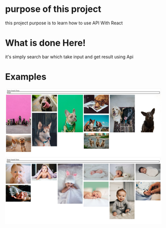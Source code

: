 # purpose of this project
this project purpose is to learn how to use API With React
# What is done Here!
it's simply search bar which take input and get result using Api
# Examples
![Alt text](https://github.com/AliaaFathy/pics/blob/master/search.jpg)
![Alt text](https://github.com/AliaaFathy/pics/blob/master/baby.jpg)

